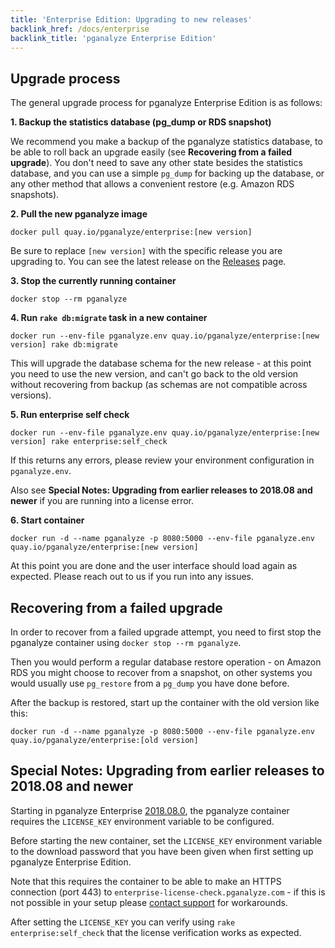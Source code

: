 ```yaml
---
title: 'Enterprise Edition: Upgrading to new releases'
backlink_href: /docs/enterprise
backlink_title: 'pganalyze Enterprise Edition'
---
```


## Upgrade process

The general upgrade process for pganalyze Enterprise Edition is as follows:

**1. Backup the statistics database (pg_dump or RDS snapshot)**

We recommend you make a backup of the pganalyze statistics database, to be able
to roll back an upgrade easily (see **Recovering from a failed upgrade**). You
don't need to save any other state besides the statistics database, and you can
use a simple `pg_dump` for backing up the database, or any other method that
allows a convenient restore (e.g. Amazon RDS snapshots).

**2. Pull the new pganalyze image**

`docker pull quay.io/pganalyze/enterprise:[new version]`

Be sure to replace `[new version]` with the specific release you are upgrading
to. You can see the latest release on the [Releases](releases) page.

**3. Stop the currently running container**

`docker stop --rm pganalyze`

**4. Run `rake db:migrate` task in a new container**

`docker run --env-file pganalyze.env quay.io/pganalyze/enterprise:[new version] rake db:migrate`

This will upgrade the database schema for the new release - at this point you need to use the new version,
and can't go back to the old version without recovering from backup (as schemas are not compatible across versions).

**5. Run enterprise self check**

`docker run --env-file pganalyze.env quay.io/pganalyze/enterprise:[new version] rake enterprise:self_check`

If this returns any errors, please review your environment configuration in `pganalyze.env`.

Also see **Special Notes: Upgrading from earlier releases to 2018.08 and newer** if you are running into a license error.

**6. Start container**

`docker run -d --name pganalyze -p 8080:5000 --env-file pganalyze.env quay.io/pganalyze/enterprise:[new version]`

At this point you are done and the user interface should load again as expected. Please reach out to us if you run into any issues.

## Recovering from a failed upgrade

In order to recover from a failed upgrade attempt, you need to first stop the
pganalyze container using `docker stop --rm pganalyze`.

Then you would perform a regular database restore operation - on Amazon RDS you
might choose to recover from a snapshot, on other systems you would usually use
`pg_restore` from a `pg_dump` you have done before.

After the backup is restored, start up the container with the old version like this:

`docker run -d --name pganalyze -p 8080:5000 --env-file pganalyze.env quay.io/pganalyze/enterprise:[old version]`

## Special Notes: Upgrading from earlier releases to 2018.08 and newer

Starting in pganalyze Enterprise [2018.08.0](releases/2018-08-0), the pganalyze
container requires the `LICENSE_KEY` environment variable to be configured.

Before starting the new container, set the `LICENSE_KEY` environment variable to
the download password that you have been given when first setting up pganalyze Enterprise Edition.

Note that this requires the container to be able to make an HTTPS connection (port 443) to
`enterprise-license-check.pganalyze.com` - if this is not possible in your setup
please [contact support](mailto:team@pganalyze.com) for workarounds.

After setting the `LICENSE_KEY` you can verify using `rake enterprise:self_check`
that the license verification works as expected.
